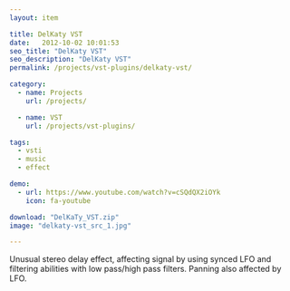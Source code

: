 ```yaml
---
layout: item

title: DelKaty VST
date:   2012-10-02 10:01:53
seo_title: "DelKaty VST"
seo_description: "DelKaty VST"
permalink: /projects/vst-plugins/delkaty-vst/

category:
  - name: Projects
    url: /projects/

  - name: VST
    url: /projects/vst-plugins/

tags:
  - vsti
  - music
  - effect

demo:
  - url: https://www.youtube.com/watch?v=cSQdQX2iOYk
    icon: fa-youtube

download: "DelKaTy_VST.zip"
image: "delkaty-vst_src_1.jpg"

---
```

Unusual stereo delay effect, affecting signal by using synced LFO and filtering abilities with low pass/high pass filters. Panning also affected by LFO.